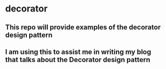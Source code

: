 # decorator

## This repo will provide examples of the decorator design pattern

## I am using this to assist me in writing my blog that talks about the Decorator design pattern